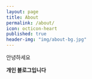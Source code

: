 ```yaml
---
layout: page
title: About
permalink: /about/
icon: octicon-heart
published: true
header-img: "img/about-bg.jpg"
---
```

안녕하세요

**개인 블로그입니다**

